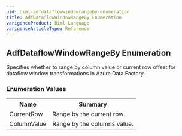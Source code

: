 ```yaml
---
uid: biml-adfdataflowwindowrangeby-enumeration
title: AdfDataflowWindowRangeBy Enumeration
varigenceProduct: Biml Language
varigenceArticleType: Reference
---
```


## AdfDataflowWindowRangeBy Enumeration<div class="LanguageSummary"><div class ="SummaryItem">Specifies whether to range by column value or current row offset for dataflow window transformations in Azure Data Factory.</div></div><div class="EnumValueGroup">### Enumeration Values<table id="EnumValue" class="MemberList"><tbody><tr><th class="MemberNameColumnHeader">Name</th><th class="MemberSummaryColumnHeader">Summary</th></tr><tr class="cd0"><td class="MemberName">CurrentRow</td><td class="MemberSummary"><div class ="SummaryItem">Range by the current row.</div> </td></tr><tr class="cd1"><td class="MemberName">ColumnValue</td><td class="MemberSummary"><div class ="SummaryItem">Range by the columns value.</div> </td></tr></tbody></table></div>